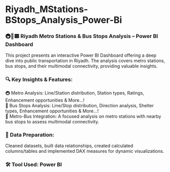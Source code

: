 # Riyadh_MStations-BStops_Analysis_Power-Bi

### 🚇🚌🟨 Riyadh Metro Stations & Bus Stops Analysis – Power BI Dashboard
This project presents an interactive Power BI Dashboard offering a deep dive into public transportation in Riyadh. The analysis covers metro stations, bus stops, and their multimodal connectivity, providing valuable insights.

### 🔍 Key Insights & Features:
🚇 Metro Analysis: Line/Station distribution, Station types, Ratings, Enhancement opportunities & More...!  
🚌 Bus Stops Analysis: Line/Stop distribution, Direction analysis, Shelter types, Enhancement opportunities & More...!  
🔄 Metro-Bus Integration: A focused analysis on metro stations with nearby bus stops to assess multimodal connectivity.

### 🧹 Data Preparation: 
Cleaned datasets, built data relationships, created calculated columns/tables and implemented DAX measures for dynamic visualizations.

### 🛠 Tool Used: Power BI
